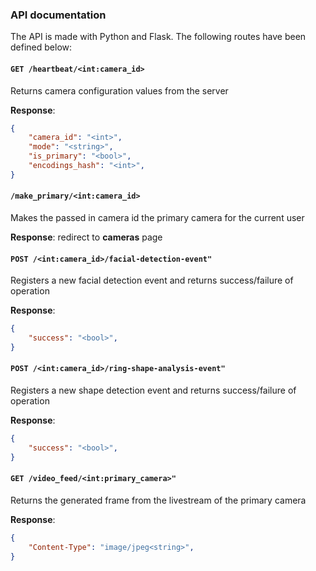 ### API documentation
The API is made with Python and Flask. The following routes have been defined below:

#### `GET /heartbeat/<int:camera_id>`
Returns camera configuration values from the server

**Response**:
```json
{
    "camera_id": "<int>",
    "mode": "<string>",
    "is_primary": "<bool>",
    "encodings_hash": "<int>",
}
```

#### `/make_primary/<int:camera_id>`
Makes the passed in camera id the primary camera for the current user

**Response**: redirect to **cameras** page

#### `POST /<int:camera_id>/facial-detection-event"`
Registers a new facial detection event and returns success/failure of operation

**Response**:
```json
{
    "success": "<bool>",
}
```

#### `POST /<int:camera_id>/ring-shape-analysis-event"`
Registers a new shape detection event and returns success/failure of operation

**Response**:
```json
{
    "success": "<bool>",
}
```

#### `GET /video_feed/<int:primary_camera>"`
Returns the generated frame from the livestream of the primary camera

**Response**:
```json
{
    "Content-Type": "image/jpeg<string>",
}
```

